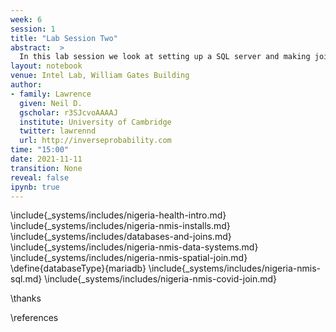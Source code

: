 ```yaml
---
week: 6
session: 1
title: "Lab Session Two"
abstract:  >
  In this lab session we look at setting up a SQL server and making joins between different data sets.
layout: notebook
venue: Intel Lab, William Gates Building
author:
- family: Lawrence
  given: Neil D.
  gscholar: r3SJcvoAAAAJ
  institute: University of Cambridge
  twitter: lawrennd
  url: http://inverseprobability.com
time: "15:00"
date: 2021-11-11
transition: None
reveal: false
ipynb: true
---
```

 
\include{_systems/includes/nigeria-health-intro.md}
\include{_systems/includes/nigeria-nmis-installs.md}
\include{_systems/includes/databases-and-joins.md}
\include{_systems/includes/nigeria-nmis-data-systems.md}
\include{_systems/includes/nigeria-nmis-spatial-join.md}
\define{databaseType}{mariadb}
\include{_systems/includes/nigeria-nmis-sql.md}
\include{_systems/includes/nigeria-nmis-covid-join.md}



\thanks

\references
